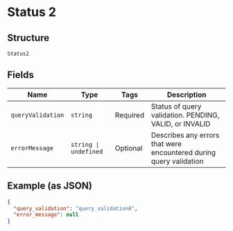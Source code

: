 
# Status 2

## Structure

`Status2`

## Fields

| Name | Type | Tags | Description |
|  --- | --- | --- | --- |
| `queryValidation` | `string` | Required | Status of query validation. PENDING, VALID, or INVALID |
| `errorMessage` | `string \| undefined` | Optional | Describes any errors that were encountered during query validation |

## Example (as JSON)

```json
{
  "query_validation": "query_validation8",
  "error_message": null
}
```

